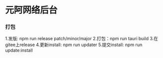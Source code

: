 # 元阿网络后台

### 打包
1.发版: npm run release patch/minor/major
2.打包：npm run tauri build
3.在gitee上release
4.更新install: npm run updater
5.提交install: npm run update:install
